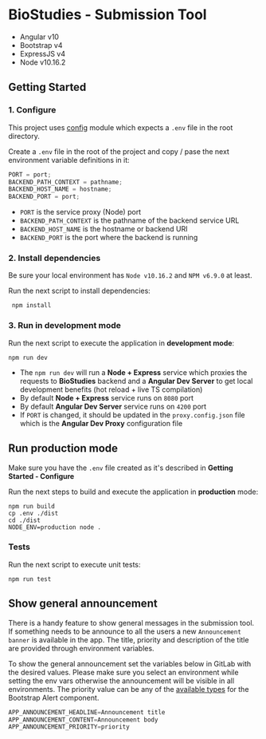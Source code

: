 # BioStudies - Submission Tool

- Angular v10
- Bootstrap v4
- ExpressJS v4
- Node v10.16.2

## Getting Started

### 1. Configure

This project uses [config](https://www.npmjs.com/package/config) module which expects a `.env` file in the root directory.

Create a `.env` file in the root of the project and copy / pase the next environment variable definitions in it:

```js
PORT = port;
BACKEND_PATH_CONTEXT = pathname;
BACKEND_HOST_NAME = hostname;
BACKEND_PORT = port;
```

- `PORT` is the service proxy (Node) port
- `BACKEND_PATH_CONTEXT` is the pathname of the backend service URL
- `BACKEND_HOST_NAME` is the hostname or backend URI
- `BACKEND_PORT` is the port where the backend is running

### 2. Install dependencies

Be sure your local environment has `Node v10.16.2` and `NPM v6.9.0` at least.

Run the next script to install dependencies:

```
 npm install
```

### 3. Run in development mode

Run the next script to execute the application in **development mode**:

```
npm run dev
```

- The `npm run dev` will run a **Node + Express** service which proxies the requests to **BioStudies** backend and a **Angular Dev Server** to get local development benefits (hot reload + live TS compilation)
- By default **Node + Express** service runs on `8080` port
- By default **Angular Dev Server** service runs on `4200` port
- If `PORT` is changed, it should be updated in the `proxy.config.json` file which is the **Angular Dev Proxy** configuration file

## Run production mode

Make sure you have the `.env` file created as it's described in **Getting Started - Configure**

Run the next steps to build and execute the application in **production** mode:

```
npm run build
cp .env ./dist
cd ./dist
NODE_ENV=production node .
```

### Tests

Run the next script to execute unit tests:

```
npm run test
```

## Show general announcement
There is a handy feature to show general messages in the submission tool. If something needs to be announce to all the users a new `Announcement banner` is available in the app. The title, priority and description of the title are provided through environment variables.

To show the general announcement set the variables below in GitLab with the desired values. Please make sure you select an environment while setting the env vars otherwise the announcement will be visible in all environments. The priority value can be any of the [available types](https://getbootstrap.com/docs/5.1/components/alerts/#examples) for the Bootstrap Alert component.

```js
APP_ANNOUNCEMENT_HEADLINE=Announcement title
APP_ANNOUNCEMENT_CONTENT=Announcement body
APP_ANNOUNCEMENT_PRIORITY=priority
```
